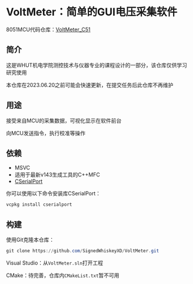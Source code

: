 # VoltMeter：简单的GUI电压采集软件

8051MCU代码仓库：[VoltMeter_C51](https://github.com/SignedWhiskeyXD/VoltMeter_C51)

## 简介

这是WHUT机电学院测控技术与仪器专业的课程设计的一部分，该仓库仅供学习研究使用

本仓库在2023.06.20之前可能会快速更新，在提交任务后此仓库不再维护



## 用途

接受来自MCU的采集数据，可视化显示在软件前台

向MCU发送指令，执行校准等操作



## 依赖

- MSVC
- 适用于最新v143生成工具的C++MFC 
- [CSerialPort](https://github.com/itas109/CSerialPort)

你可以使用以下命令安装库CSerialPort：

~~~powershell
vcpkg install cserialport
~~~



## 构建
使用Git克隆本仓库：
~~~powershell
git clone https://github.com/SignedWhiskeyXD/VoltMeter.git
~~~

Visual Studio：从`VoltMeter.sln`打开工程

CMake：待完善，仓库内`CMakeList.txt`暂不可用

